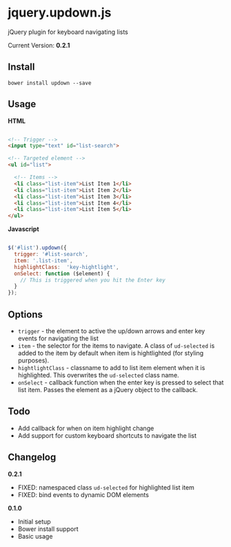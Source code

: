 jquery.updown.js
================

jQuery plugin for keyboard navigating lists

Current Version: **0.2.1**

## Install

```
bower install updown --save
```

## Usage

**HTML**

```HTML

<!-- Trigger -->
<input type="text" id="list-search">

<!-- Targeted element -->
<ul id="list">

  <!-- Items -->
  <li class="list-item">List Item 1</li>
  <li class="list-item">List Item 2</li>
  <li class="list-item">List Item 3</li>
  <li class="list-item">List Item 4</li>
  <li class="list-item">List Item 5</li>
</ul>

```

**Javascript**

```javascript

$('#list').updown({
  trigger: '#list-search',
  item: '.list-item',
  highlightClass:  'key-hightlight',
  onSelect: function ($element) {
    // This is triggered when you hit the Enter key
  }
});

```

## Options

* ` trigger ` - the element to active the up/down arrows and enter key events for navigating the list
* ` item ` - the selector for the items to navigate. A class of ` ud-selected ` is added to the item by default when item is hightlighted (for styling purposes).
* ` hightlightClass ` - classname to add to list item element when it is highlighted. This overwrites the ` ud-selected ` class name.
* ` onSelect ` - callback function when the enter key is pressed to select that list item. Passes the element as a jQuery object to the callback.

## Todo

* Add callback for when on item highlight change
* Add support for custom keyboard shortcuts to navigate the list

## Changelog

**0.2.1**
* FIXED: namespaced class ` ud-selected ` for highlighted list item
* FIXED: bind events to dynamic DOM elements

**0.1.0**
* Initial setup
* Bower install support
* Basic usage
